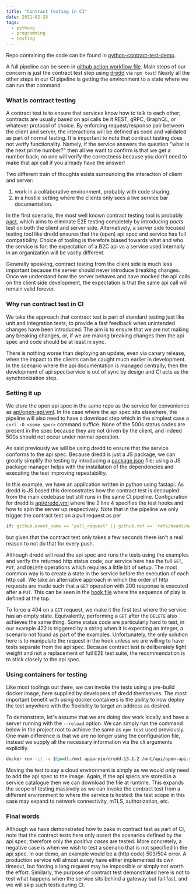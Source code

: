 ```yaml
---
title: "Contract testing in CI"
date: 2021-02-28
tags:
  - pythong
  - programming
  - testing
---
```


Repo containing the code can be found in [python-contract-test-demo](https://github.com/edwintye/python-contract-test-demo).

A full pipeline can be seen in [github action workflow file](https://github.com/edwintye/python-contract-test-demo/blob/main/.github/workflows/main.yml).
Main steps of our concern is just the contract test step using [dredd](https://dredd.io) via `npm test`!
Nearly all the other steps in our CI pipeline is getting the environment to a state where we can run that command.

### What is contract testing

A contract test is to ensure that services know how to talk to each other; contracts are usually based on api calls
be it REST, gRPC, GraphQL, or whatever protocol of choice.  By enforcing request/response pair between
the client and server, the interactions will be defined as code and validated as part of normal testing.  It
is important to note that contract testing does not verify functionality.  Namely, if the service answers
the question "what is the next prime number?" then all we want to confirm is that we get a number back;
no one will verify the correctness because you don't need to make that api call if you already have the answer!

Two different train of thoughts exists surrounding the interaction of client and server:
  1. work in a collaborative environment, probably with code sharing,
  2. in a hostile setting where the clients only sees a live service bar documentation.

In the first scenario, the most well known contract testing tool is probably [pact](https://pact.io), which aims
to eliminate E2E testing completely by introducing *pacts* test on both the client and server side.
Alternatively, a server side focused testing tool like dredd ensures that the (open) api spec
and service has full compatibility.  Choice of tooling is therefore biased towards what and who the service is for;
the expectation of a B2C api vs a service used internally in an organization will be vastly different.

Generally speaking, contract testing from the client side is much less important because the server should
never introduce breaking changes. Once we understand how the server behaves and have mocked the api calls
on the client side development, the expectation is that the same api call will remain valid forever.  

### Why run contract test in CI

We take the approach that contract test is part of standard testing just like unit and integration tests; to provide
a fast feedback when unintended changes have been introduced. The aim is to ensure that we are not making
any breaking changes, or,
if we are making breaking changes then the api spec and code should be at least in sync. 

There is nothing worse than deploying an update, even via canary release, when the impact to the clients
can be caught much earlier in development.  In the scenario where the api documentation is managed
centrally, then the development of api spec/service is out of sync by design and CI acts as the synchronization
step.  

### Setting it up

We store the open api spec in the same repo as the service for convenience as 
[api/open-api.yml](https://github.com/edwintye/python-contract-test-demo/blob/main/api/open-api.yml).
In the case where the api spec sits elsewhere, the pipeline will also need to have a download step
which in the simplest case a `curl -O <some spec>` command suffice.  None of the 500s status codes are
present in the spec because they are not driven by the client, and indeed 500s should not
occur under normal operation.

As said previously we will be using dredd to ensure that the service conforms to the api spec.  Because dredd
is just a JS package, we can greatly simplify the testing by introducing a
[package.json](https://github.com/edwintye/python-contract-test-demo/blob/main/package.json) file;
using a JS package manager helps with the 
installation of the dependencies and executing the test improving repeatability.

In this example, we have an application written in python using fastapi.  As dredd is JS based this demonstrates
how the contract test is decoupled from the main codebase but still runs in the same CI pipeline.
Configuration for dredd is
[api/dredd.yml](https://github.com/edwintye/python-contract-test-demo/blob/main/api/dredd.yml) where line 2
line 4 specifies the test hooks and how to spin the server up respectively.
Note that in the pipeline we only trigger the contract test on a pull request as per

```yaml
if: github.event_name == 'pull_request' || github.ref == 'refs/heads/main'
```

but given that the contract test only takes a few seconds there isn't a real reason to not do that for
every push.

Although dredd will read the api spec and runs the tests using the examples and verify the returned
http status code, our service here has the full `GET`, `PUT`, and `DELETE` operations which requires
a little bit of setup.  The most common way is to create a state in the service before the execution
of each http call.  We take an alternative approach in which the order of http requests are
made such that a `GET` operation with 200 response is executed after a `PUT`.  This can be seen in
the [hook file](https://github.com/edwintye/python-contract-test-demo/blob/main/api/hooks.js)
where the sequence of play is defined at the top.

To force a 404 on a `GET` request, we make it the first test where the service has an empty state.
Equivalently, performing a `GET` after the `DELETE` also achieves the same thing.
Some status code are particularly hard to test, in our example 422 is triggered by a string
when it is expecting an integer, a scenario not found as part of the examples.
Unfortunately, the only solution here is to manipulate the request in the hook unless we are willing to
have tests separate from the api spec.  Because contract test is deliberately light weight and not a
replacement of full E2E test suite, the recommendation is to stick closely to the api spec.  

### Using containers for testing

Like most toolings out there, we can invoke the tests using a pre-build docker image, here supplied by
developers of dredd themselves.  The most important benefit with using docker containers is the ability
to now deploy the test anywhere with the flexibility to target an address as desired.

To demonstrate, let's assume that we are doing dev work locally and have a server running with the `--reload` option.
We can simply run the command below in the project root to achieve the same as
`npm test` used previously.  One main difference is that we are no longer using the configuration file,
instead we supply all the necessary information via the cli arguments explicitly.  

```bash
docker run -it -v $(pwd):/mnt apiaryio/dredd:13.1.2 /mnt/api/open-api.yaml localhost:8000 --hooksfile=/mnt/api/hooks.js
```

Moving the test to say a cloud environment is simply as we would only need to add the api spec to the image.  Again,
if the api specs are stored in a service catalogue then we can download the file at runtime. This expands the
scope of testing massively as we can invoke the contract test from a different environment to where the service
is hosted: the test scope in this case may expand to network connectivity, mTLS, authorization, etc.

### Final words

Although we have demonstrated how to bake in contract test as part of CI, note that the contract tests here only
assert the scenarios defined by the api spec; therefore only the *positive cases* are tested.  More concretely,
a negative case is when we wish to test a scenario that is not specified in the api spec.  In our demo, an
example would be a (http code) 503/504 error.  A production service will almost surely have either implemented
its own timeout, but forcing a long request may be impossible or simply not worth the effort.
Similarly, the purpose of contract test demonstrated here is not to test what happens when the service sits
behind a gateway but fail fast, and we will skip such tests during CI.  
